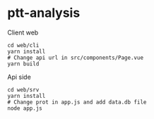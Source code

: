 # ptt-analysis

Client web
```
cd web/cli
yarn install
# Change api url in src/components/Page.vue
yarn build
```

Api side
```
cd web/srv
yarn install
# Change prot in app.js and add data.db file
node app.js
```
